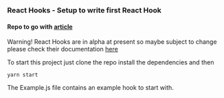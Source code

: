 ### React Hooks - Setup to write first React Hook

#### Repo to go with [article](https://medium.com/@cbrannen/getting-your-hooks-into-react-a7b9b8694959)

Warning! React Hooks are in alpha at present so maybe subject to change please check their documentation [here](https://reactjs.org/docs/hooks-intro.html)

To start this project just clone the repo install the dependencies and then 

```
yarn start
```

The Example.js file contains an example hook to start with.